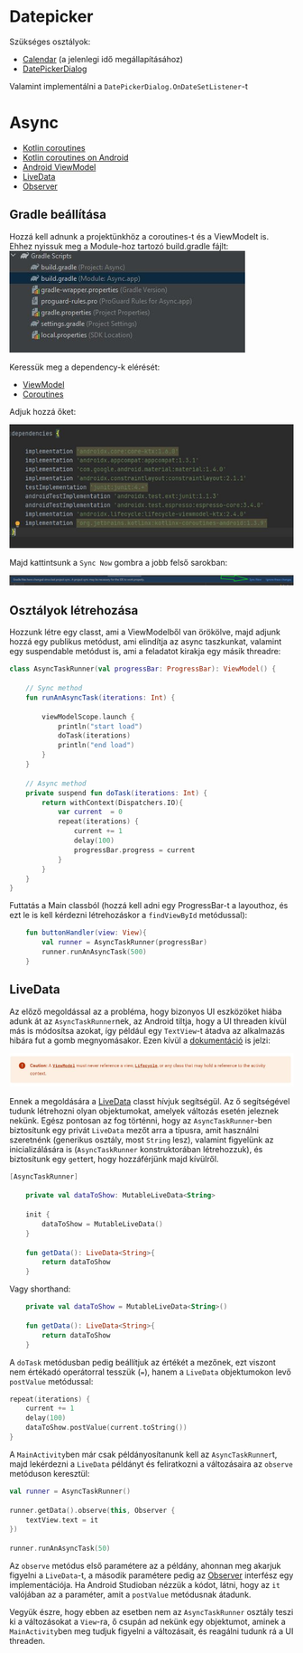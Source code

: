 # Datepicker

Szükséges osztályok:
 - [Calendar](https://developer.android.com/reference/kotlin/android/icu/util/Calendar) (a jelenlegi idő megállapításához)
 - [DatePickerDialog](https://developer.android.com/reference/android/app/DatePickerDialog)
 
 Valamint implementálni a `DatePickerDialog.OnDateSetListener`-t


# Async
 - [Kotlin coroutines](https://kotlinlang.org/docs/coroutines-overview.html)
 - [Kotlin coroutines on Android](https://developer.android.com/kotlin/coroutines)
 - [Android ViewModel](https://developer.android.com/topic/libraries/architecture/viewmodel)
 - [LiveData](https://developer.android.com/topic/libraries/architecture/livedata#kotlin)
 - [Observer](https://developer.android.com/reference/java/util/Observer)

## Gradle beállítása
Hozzá kell adnunk a projektünkhöz a coroutines-t és a ViewModelt is. Ehhez nyissuk meg a Module-hoz tartozó build.gradle fájlt:
![gradle](./res/gradle.JPG)

Keressük meg a dependency-k elérését:
 - [ViewModel](https://developer.android.com/jetpack/androidx/releases/lifecycle#groovy)
 - [Coroutines](https://developer.android.com/kotlin/coroutines#dependency)

Adjuk hozzá őket:

![deps](./res/deps.JPG)

Majd kattintsunk a `Sync Now` gombra a jobb felső sarokban:

![sync](./res/sync.JPG)

## Osztályok létrehozása
Hozzunk létre egy classt, ami a ViewModelből van örökölve, majd adjunk hozzá egy publikus metódust, ami elindítja az async taszkunkat, valamint egy suspendable metódust is, ami a feladatot kirakja egy másik threadre:

```kotlin
class AsyncTaskRunner(val progressBar: ProgressBar): ViewModel() {

    // Sync method
    fun runAnAsyncTask(iterations: Int) {

        viewModelScope.launch {
            println("start load")
            doTask(iterations)
            println("end load")
        }
    }

    // Async method
    private suspend fun doTask(iterations: Int) {
        return withContext(Dispatchers.IO){
            var current  = 0
            repeat(iterations) {
                current += 1
                delay(100)
                progressBar.progress = current
            }
        }
    }
}
```

Futtatás a Main classból (hozzá kell adni egy ProgressBar-t a layouthoz, és ezt le is kell kérdezni létrehozáskor a `findViewById` metódussal):
```kotlin
    fun buttonHandler(view: View){
        val runner = AsyncTaskRunner(progressBar)
        runner.runAnAsyncTask(500)
    }
```

## LiveData
Az előző megoldással az a probléma, hogy bizonyos UI eszközöket hiába adunk át az `AsyncTaskRunner`nek, az Android tiltja, hogy a UI threaden kívül más is módosítsa azokat, így például egy `TextView`-t átadva az alkalmazás hibára fut a gomb megnyomásakor. Ezen kívül a [dokumentáció](https://developer.android.com/topic/libraries/architecture/viewmodel#implement) is jelzi:

![caution](./res/caution.JPG)

Ennek a megoldására a [LiveData](https://developer.android.com/topic/libraries/architecture/livedata#kotlin) classt hívjuk segítségül. Az ő segítségével tudunk létrehozni olyan objektumokat, amelyek változás esetén jeleznek nekünk. Egész pontosan az fog történni, hogy az `AsyncTaskRunner`-ben biztosítunk egy privát `LiveData` mezőt arra a típusra, amit használni szeretnénk (generikus osztály, most `String` lesz), valamint figyelünk az inicializálására is (`AsyncTaskRunner` konstruktorában létrehozzuk), és biztosítunk egy `get`tert, hogy hozzáférjünk majd kívülről.

```kotlin
[AsyncTaskRunner]

    private val dataToShow: MutableLiveData<String>

    init {
        dataToShow = MutableLiveData()
    }

    fun getData(): LiveData<String>{
        return dataToShow
    }
```

Vagy shorthand:
```kotlin
    private val dataToShow = MutableLiveData<String>()
    
    fun getData(): LiveData<String>{
        return dataToShow
    }
```

A `doTask` metódusban pedig beállítjuk az értékét a mezőnek, ezt viszont nem értékadó operátorral tesszük (`=`), hanem a `LiveData` objektumokon levő `postValue` metódussal:

```kotlin
repeat(iterations) {
    current += 1
    delay(100)
    dataToShow.postValue(current.toString())
}
```

A `MainActivity`ben már csak példányosítanunk kell az `AsyncTaskRunner`t, majd lekérdezni a `LiveData` példányt és feliratkozni a változásaira az `observe` metóduson keresztül:

```kotlin
val runner = AsyncTaskRunner()

runner.getData().observe(this, Observer {
    textView.text = it
})

runner.runAnAsyncTask(50)
```

Az `observe` metódus első paramétere az a példány, ahonnan meg akarjuk figyelni a `LiveData`-t, a második paramétere pedig az [Observer](https://developer.android.com/reference/java/util/Observer) interfész egy implementációja. Ha Android Studioban nézzük a kódot, látni, hogy az `it` valójában az a paraméter, amit a `postValue` metódusnak átadunk.

Vegyük észre, hogy ebben az esetben nem az `AsyncTaskRunner` osztály teszi ki a változásokat a `View`-ra, ő csupán ad nekünk egy objektumot, aminek a `MainActivity`ben meg tudjuk figyelni a változásait, és reagálni tudunk rá a UI threaden.
